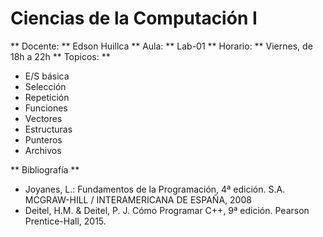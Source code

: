 # Ciencias de la Computación I


** Docente: ** Edson Huillca
** Aula: **  Lab-01 
** Horario: **  Viernes, de 18h a 22h
** Topicos: **  
* E/S básica
* Selección
* Repetición
* Funciones
* Vectores
* Estructuras
* Punteros 
* Archivos

**  Bibliografía **  
* Joyanes, L.: Fundamentos de la Programación, 4ª edición. S.A. MCGRAW-HILL / INTERAMERICANA DE ESPAÑA, 2008
* Deitel, H.M. & Deitel, P. J. Cómo Programar C++, 9ª edición. Pearson Prentice-Hall, 2015.
